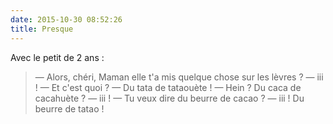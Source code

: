 ```yaml
---
date: 2015-10-30 08:52:26
title: Presque
---
```


Avec le petit de 2 ans :

> — Alors, chéri, Maman elle t'a mis quelque chose sur les lèvres ?
> — iii !
> — Et c'est quoi ?
> — Du tata de tataouète !
> — Hein ? Du caca de cacahuète ?
> — iii !
> — Tu veux dire du beurre de cacao ?
> — iii ! Du beurre de tatao !

